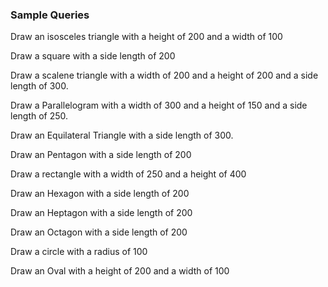 ### Sample Queries

Draw an isosceles triangle with a height of 200 and a width of 100

Draw a square with a side length of 200

Draw a scalene triangle with a width of 200 and a height of 200 and a side length of 300.

Draw a Parallelogram  with a width of 300 and a height of 150 and a side length of 250.

Draw an Equilateral Triangle with a side length of 300.

Draw an Pentagon with a side length of 200

Draw a rectangle with a width of 250 and a height of 400

Draw an Hexagon with a side length of 200

Draw an Heptagon with a side length of 200

Draw an Octagon with a side length of 200

Draw a circle with a radius of 100

Draw an Oval with a height of 200 and a width of 100
